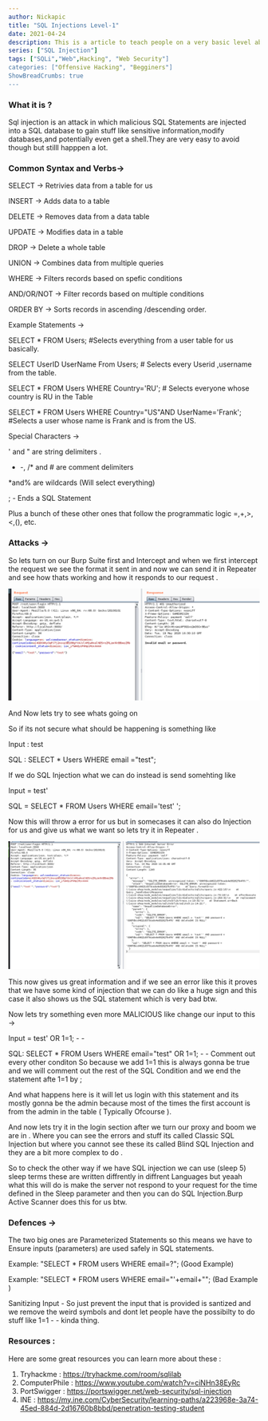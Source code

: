 ```yaml
---
author: Nickapic
title: "SQL Injections Level-1"
date: 2021-04-24
description: This is a article to teach people on a very basic level about how to do SQLi, basic SQL syntax, common attack vectors and also how to fix these common attacks and make your apps more secure.
series: ["SQL Injection"]
tags: ["SQLi","Web",Hacking", "Web Security"]
categories: ["Offensive Hacking", "Begginers"]
ShowBreadCrumbs: true
--- 
```


### What it is ?

Sql injection is an attack in which  malicious SQL Statements are injected into a SQL database to gain stuff like sensitive information,modify databases,and potentially even get a shell.They are very easy to avoid though but stilll happpen a lot.

### Common Syntax and Verbs→

SELECT → Retrivies data from a table for us

INSERT → Adds data to a table

DELETE → Removes data from a data table

UPDATE → Modifies data in a table

DROP → Delete a whole table

UNION → Combines data from multiple queries 

WHERE → Filters records based on spefic conditions

AND/OR/NOT → Filter records based on multiple conditions

ORDER BY → Sorts records in ascending /descending order.

Example Statements →

SELECT * FROM Users; #Selects everything from a user table for us basically.

SELECT UserID UserName From Users;  # Selects every Userid ,username from the table.

SELECT * FROM Users WHERE Country='RU'; # Selects everyone whose country is RU in the Table 

SELECT * FROM Users WHERE Country="US"AND UserName='Frank'; #Selects a user whose name is Frank and is from the US.

Special Characters →

' and " are string delimiters .

 - -, /* and # are comment delimiters 

*and% are wildcards (Will select everything)

; - Ends a SQL Statement

Plus a bunch of these other ones that follow the programmatic logic =,+,>,<,(), etc.

### Attacks →

So lets turn on our Burp Suite first and Intercept and when we first intercept the request we see the format it sent in and now we can send it in Repeater and see how thats working and how it responds to our request .

![burp 1](./Images/attack.png)

And Now lets try to see whats going on 

So if its not secure what should be happening is something like 

Input : test

SQL : SELECT * Users WHERE email ="test";

If we do SQL Injection what we can do instead is send somehting like 

Input = test'

SQL = SELECT * FROM Users WHERE email='test' ';

Now this will throw a error for us but in somecases it can also do Injection for us and give us what we want so lets try it in Repeater . 

![burp 2](./Images/attack2.png)

This now gives us great information  and if we see an error like this it proves that we have some kind of injection that we can do like a huge sign and this case it also shows us the SQL statement which is very bad btw.

Now lets try something even more MALICIOUS like change our input to this →

Input = test' OR 1=1;  - -

SQL: SELECT  * FROM Users WHERE email="test" OR 1=1; - - Comment out every other conditon So because we add 1=1 this is always gonna be true and we will comment out the rest of the SQL Condition and we end the statement afte 1=1 by ;

And what happens here is it will let us login with this statement and its mostly gonna be the admin because most of the times the first account is from the admin in the table ( Typically Ofcourse ).

And now lets try it in the login section after we turn our proxy and boom we are in . Where you can see the errors and stuff its called Classic SQL Injection but where you cannot see these its called Blind SQL Injection and they are a bit more complex to do .

So to check the other way if we have SQL injection we can use (sleep 5) sleep terms these are written diffrently in diffrent Languages but yeaah what this will do is make the server not respond to your request for the time defined in the Sleep parameter and then you can do SQL Injection.Burp Active Scanner does this for us btw.

### Defences →

The two big ones are Parameterized Statements so this means we have to Ensure inputs (parameters) are used safely in SQL statements.

Example: "SELECT * FROM users WHERE email=?";  (Good Example)

Example: "SELECT * FROM users WHERE email="'+email+""; (Bad Example )

Sanitizing Input - So just prevent the input that is provided is santized and we remove the weird symbols and dont let people have the possibilty to do stuff like 1=1  - - kinda thing.

### Resources :

Here are some great resources you can learn more about these :
1. Tryhackme : https://tryhackme.com/room/sqlilab
2. ComputerPhile : https://www.youtube.com/watch?v=ciNHn38EyRc
3. PortSwigger : https://portswigger.net/web-security/sql-injection
4. INE : https://my.ine.com/CyberSecurity/learning-paths/a223968e-3a74-45ed-884d-2d16760b8bbd/penetration-testing-student